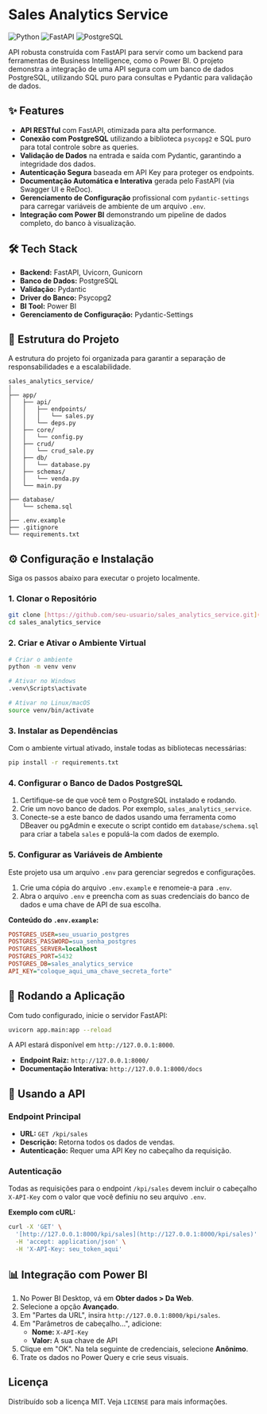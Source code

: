 # Sales Analytics Service

![Python](https://img.shields.io/badge/Python-3.10+-blue.svg)
![FastAPI](https://img.shields.io/badge/FastAPI-0.100+-green.svg)
![PostgreSQL](https://img.shields.io/badge/PostgreSQL-14+-blue.svg)

API robusta construída com FastAPI para servir como um backend para ferramentas de Business Intelligence, como o Power BI. O projeto demonstra a integração de uma API segura com um banco de dados PostgreSQL, utilizando SQL puro para consultas e Pydantic para validação de dados.

## ✨ Features

* **API RESTful** com FastAPI, otimizada para alta performance.
* **Conexão com PostgreSQL** utilizando a biblioteca `psycopg2` e SQL puro para total controle sobre as queries.
* **Validação de Dados** na entrada e saída com Pydantic, garantindo a integridade dos dados.
* **Autenticação Segura** baseada em API Key para proteger os endpoints.
* **Documentação Automática e Interativa** gerada pelo FastAPI (via Swagger UI e ReDoc).
* **Gerenciamento de Configuração** profissional com `pydantic-settings` para carregar variáveis de ambiente de um arquivo `.env`.
* **Integração com Power BI** demonstrando um pipeline de dados completo, do banco à visualização.

## 🛠️ Tech Stack

* **Backend:** FastAPI, Uvicorn, Gunicorn
* **Banco de Dados:** PostgreSQL
* **Validação:** Pydantic
* **Driver do Banco:** Psycopg2
* **BI Tool:** Power BI
* **Gerenciamento de Configuração:** Pydantic-Settings

## 📂 Estrutura do Projeto

A estrutura do projeto foi organizada para garantir a separação de responsabilidades e a escalabilidade.

```
sales_analytics_service/
│
├── app/
│   ├── api/
│   │   ├── endpoints/
│   │   │   └── sales.py
│   │   └── deps.py
│   ├── core/
│   │   └── config.py
│   ├── crud/
│   │   └── crud_sale.py
│   ├── db/
│   │   └── database.py
│   ├── schemas/
│   │   └── venda.py
│   └── main.py
│
├── database/
│   └── schema.sql
│
├── .env.example
├── .gitignore
└── requirements.txt
```

## ⚙️ Configuração e Instalação

Siga os passos abaixo para executar o projeto localmente.

### 1. Clonar o Repositório

```bash
git clone [https://github.com/seu-usuario/sales_analytics_service.git](https://github.com/seu-usuario/sales_analytics_service.git)
cd sales_analytics_service
```

### 2. Criar e Ativar o Ambiente Virtual

```bash
# Criar o ambiente
python -m venv venv

# Ativar no Windows
.venv\Scripts\activate

# Ativar no Linux/macOS
source venv/bin/activate
```

### 3. Instalar as Dependências

Com o ambiente virtual ativado, instale todas as bibliotecas necessárias:

```bash
pip install -r requirements.txt
```

### 4. Configurar o Banco de Dados PostgreSQL

1.  Certifique-se de que você tem o PostgreSQL instalado e rodando.
2.  Crie um novo banco de dados. Por exemplo, `sales_analytics_service`.
3.  Conecte-se a este banco de dados usando uma ferramenta como DBeaver ou pgAdmin e execute o script contido em `database/schema.sql` para criar a tabela `sales` e populá-la com dados de exemplo.

### 5. Configurar as Variáveis de Ambiente

Este projeto usa um arquivo `.env` para gerenciar segredos e configurações.

1.  Crie uma cópia do arquivo `.env.example` e renomeie-a para `.env`.
2.  Abra o arquivo `.env` e preencha com as suas credenciais do banco de dados e uma chave de API de sua escolha.

**Conteúdo do `.env.example`:**

```ini
POSTGRES_USER=seu_usuario_postgres
POSTGRES_PASSWORD=sua_senha_postgres
POSTGRES_SERVER=localhost
POSTGRES_PORT=5432
POSTGRES_DB=sales_analytics_service
API_KEY="coloque_aqui_uma_chave_secreta_forte"
```

## 🚀 Rodando a Aplicação

Com tudo configurado, inicie o servidor FastAPI:

```bash
uvicorn app.main:app --reload
```

A API estará disponível em `http://127.0.0.1:8000`.

* **Endpoint Raiz:** `http://127.0.0.1:8000/`
* **Documentação Interativa:** `http://127.0.0.1:8000/docs`

## 🔌 Usando a API

### Endpoint Principal

* **URL:** `GET /kpi/sales`
* **Descrição:** Retorna todos os dados de vendas.
* **Autenticação:** Requer uma API Key no cabeçalho da requisição.

### Autenticação

Todas as requisições para o endpoint `/kpi/sales` devem incluir o cabeçalho `X-API-Key` com o valor que você definiu no seu arquivo `.env`.

**Exemplo com cURL:**

```bash
curl -X 'GET' \
  '[http://127.0.0.1:8000/kpi/sales](http://127.0.0.1:8000/kpi/sales)' \
  -H 'accept: application/json' \
  -H 'X-API-Key: seu_token_aqui'
```

## 📊 Integração com Power BI

1.  No Power BI Desktop, vá em **Obter dados > Da Web**.
2.  Selecione a opção **Avançado**.
3.  Em "Partes da URL", insira `http://127.0.0.1:8000/kpi/sales`.
4.  Em "Parâmetros de cabeçalho...", adicione:
    * **Nome:** `X-API-Key`
    * **Valor:** A sua chave de API
5.  Clique em "OK". Na tela seguinte de credenciais, selecione **Anônimo**.
6.  Trate os dados no Power Query e crie seus visuais.

## Licença

Distribuído sob a licença MIT. Veja `LICENSE` para mais informações.